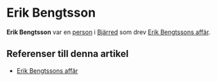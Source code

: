 # Erik Bengtsson

**Erik Bengtsson** var en [person](person) i [Bjärred](bjärred) som drev [Erik Bengtssons affär](erik%20bengtssons%20affär).

## Referenser till denna artikel

* [Erik Bengtssons affär](erik%20bengtssons%20affär)
